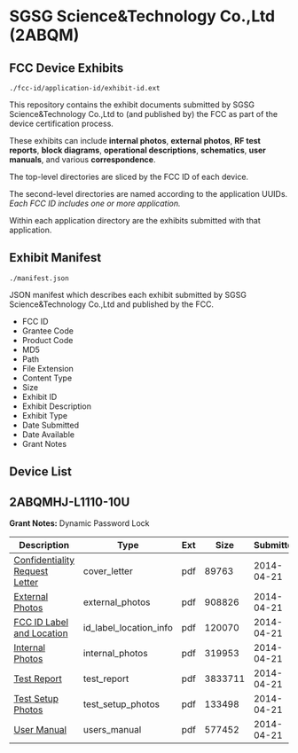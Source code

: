 # SGSG Science&Technology Co.,Ltd (2ABQM)
## FCC Device Exhibits

```
./fcc-id/application-id/exhibit-id.ext
```

This repository contains the exhibit documents submitted by SGSG Science&Technology Co.,Ltd to (and published by) the FCC as part of the device certification process.

These exhibits can include **internal photos**, **external photos**, **RF test reports**, **block diagrams**, **operational descriptions**, **schematics**, **user manuals**, and various **correspondence**.

The top-level directories are sliced by the FCC ID of each device.

The second-level directories are named according to the application UUIDs. *Each FCC ID includes one or more application.*

Within each application directory are the exhibits submitted with that application. 

## Exhibit Manifest

```
./manifest.json
```

JSON manifest which describes each exhibit submitted by SGSG Science&Technology Co.,Ltd and published by the FCC.

- FCC ID
- Grantee Code
- Product Code
- MD5
- Path
- File Extension
- Content Type
- Size
- Exhibit ID
- Exhibit Description
- Exhibit Type
- Date Submitted
- Date Available
- Grant Notes

## Device List
## 2ABQMHJ-L1110-10U
**Grant Notes:** Dynamic Password Lock

| Description | Type | Ext | Size | Submitted | Available |
| ----------- | ---- | --- | ---- | --------- | --------- |
| [Confidentiality Request Letter](2ABQMHJ-L1110-10U/75b3a8d1eafc969a09f323796a750253/2246329.pdf) | cover_letter | pdf | 89763 | 2014-04-21 | 2014-04-21 |
| [External Photos](2ABQMHJ-L1110-10U/75b3a8d1eafc969a09f323796a750253/2246330.pdf) | external_photos | pdf | 908826 | 2014-04-21 | 2014-04-21 |
| [FCC ID Label and Location](2ABQMHJ-L1110-10U/75b3a8d1eafc969a09f323796a750253/2246332.pdf) | id_label_location_info | pdf | 120070 | 2014-04-21 | 2014-04-21 |
| [Internal Photos](2ABQMHJ-L1110-10U/75b3a8d1eafc969a09f323796a750253/2246331.pdf) | internal_photos | pdf | 319953 | 2014-04-21 | 2014-04-21 |
| [Test Report](2ABQMHJ-L1110-10U/75b3a8d1eafc969a09f323796a750253/2246334.pdf) | test_report | pdf | 3833711 | 2014-04-21 | 2014-04-21 |
| [Test Setup Photos](2ABQMHJ-L1110-10U/75b3a8d1eafc969a09f323796a750253/2246333.pdf) | test_setup_photos | pdf | 133498 | 2014-04-21 | 2014-04-21 |
| [User Manual](2ABQMHJ-L1110-10U/75b3a8d1eafc969a09f323796a750253/2246335.pdf) | users_manual | pdf | 577452 | 2014-04-21 | 2014-04-21 |
